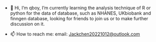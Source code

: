 - 👋 Hi, I’m qboy, I’m currently learning the analysis technique of R or python for the data of database, such as NHANES, UKbiobank and finngen database, looking for friends to join us or to make further discussion on it.
  
- 📫 How to reach me: email: Jackchen20221012@outlook.com

<!---
qboyy/qboyy is a ✨ special ✨ repository because its `README.md` (this file) appears on your GitHub profile.
You can click the Preview link to take a look at your changes.
--->
